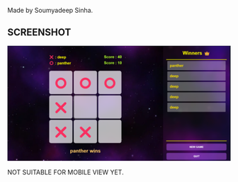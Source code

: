 Made by Soumyadeep Sinha.

## SCREENSHOT

![screenshot](https://github.com/Soumyadeep-Sinha/Tic_Tac_Toe-GUI/blob/main/src/Static/ss.png)

NOT SUITABLE FOR MOBILE VIEW YET.